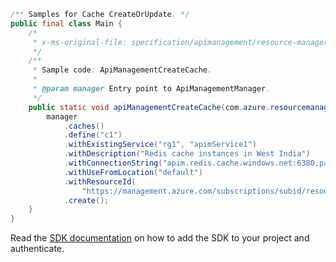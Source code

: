 ```java
/** Samples for Cache CreateOrUpdate. */
public final class Main {
    /*
     * x-ms-original-file: specification/apimanagement/resource-manager/Microsoft.ApiManagement/stable/2021-08-01/examples/ApiManagementCreateCache.json
     */
    /**
     * Sample code: ApiManagementCreateCache.
     *
     * @param manager Entry point to ApiManagementManager.
     */
    public static void apiManagementCreateCache(com.azure.resourcemanager.apimanagement.ApiManagementManager manager) {
        manager
            .caches()
            .define("c1")
            .withExistingService("rg1", "apimService1")
            .withDescription("Redis cache instances in West India")
            .withConnectionString("apim.redis.cache.windows.net:6380,password=xc,ssl=True,abortConnect=False")
            .withUseFromLocation("default")
            .withResourceId(
                "https://management.azure.com/subscriptions/subid/resourceGroups/rg1/providers/Microsoft.Cache/redis/apimservice1")
            .create();
    }
}
```

Read the [SDK documentation](https://github.com/Azure/azure-sdk-for-java/blob/azure-resourcemanager-apimanagement_1.0.0-beta.3/sdk/apimanagement/azure-resourcemanager-apimanagement/README.md) on how to add the SDK to your project and authenticate.
